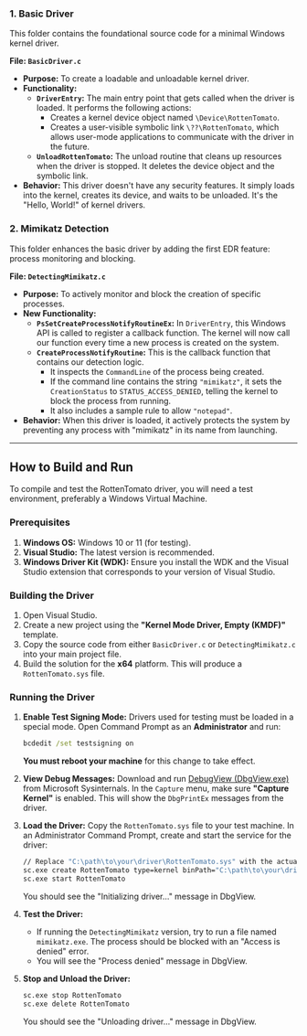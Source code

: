 ### 1. Basic Driver

This folder contains the foundational source code for a minimal Windows kernel driver.

**File: `BasicDriver.c`**

* **Purpose:** To create a loadable and unloadable kernel driver.
* **Functionality:**
    * **`DriverEntry`:** The main entry point that gets called when the driver is loaded. It performs the following actions:
        * Creates a kernel device object named `\Device\RottenTomato`.
        * Creates a user-visible symbolic link `\??\RottenTomato`, which allows user-mode applications to communicate with the driver in the future.
    * **`UnloadRottenTomato`:** The unload routine that cleans up resources when the driver is stopped. It deletes the device object and the symbolic link.
* **Behavior:** This driver doesn't have any security features. It simply loads into the kernel, creates its device, and waits to be unloaded. It's the "Hello, World!" of kernel drivers.

### 2. Mimikatz Detection

This folder enhances the basic driver by adding the first EDR feature: process monitoring and blocking.

**File: `DetectingMimikatz.c`**

* **Purpose:** To actively monitor and block the creation of specific processes.
* **New Functionality:**
    * **`PsSetCreateProcessNotifyRoutineEx`:** In `DriverEntry`, this Windows API is called to register a callback function. The kernel will now call our function every time a new process is created on the system.
    * **`CreateProcessNotifyRoutine`:** This is the callback function that contains our detection logic.
        * It inspects the `CommandLine` of the process being created.
        * If the command line contains the string `"mimikatz"`, it sets the `CreationStatus` to `STATUS_ACCESS_DENIED`, telling the kernel to block the process from running.
        * It also includes a sample rule to allow `"notepad"`.
* **Behavior:** When this driver is loaded, it actively protects the system by preventing any process with "mimikatz" in its name from launching.

---

## How to Build and Run

To compile and test the RottenTomato driver, you will need a test environment, preferably a Windows Virtual Machine.

### Prerequisites

1.  **Windows OS:** Windows 10 or 11 (for testing).
2.  **Visual Studio:** The latest version is recommended.
3.  **Windows Driver Kit (WDK):** Ensure you install the WDK and the Visual Studio extension that corresponds to your version of Visual Studio.

### Building the Driver

1.  Open Visual Studio.
2.  Create a new project using the **"Kernel Mode Driver, Empty (KMDF)"** template.
3.  Copy the source code from either `BasicDriver.c` or `DetectingMimikatz.c` into your main project file.
4.  Build the solution for the **x64** platform. This will produce a `RottenTomato.sys` file.

### Running the Driver

1.  **Enable Test Signing Mode:** Drivers used for testing must be loaded in a special mode. Open Command Prompt as an **Administrator** and run:
    ```cmd
    bcdedit /set testsigning on
    ```
    **You must reboot your machine** for this change to take effect.

2.  **View Debug Messages:** Download and run [DebugView (DbgView.exe)](https://learn.microsoft.com/en-us/sysinternals/downloads/debugview) from Microsoft Sysinternals. In the `Capture` menu, make sure **"Capture Kernel"** is enabled. This will show the `DbgPrintEx` messages from the driver.

3.  **Load the Driver:** Copy the `RottenTomato.sys` file to your test machine. In an Administrator Command Prompt, create and start the service for the driver:
    ```cmd
    // Replace "C:\path\to\your\driver\RottenTomato.sys" with the actual path
    sc.exe create RottenTomato type=kernel binPath="C:\path\to\your\driver\RottenTomato.sys"
    sc.exe start RottenTomato
    ```
    You should see the "Initializing driver..." message in DbgView.

4.  **Test the Driver:**
    * If running the `DetectingMimikatz` version, try to run a file named `mimikatz.exe`. The process should be blocked with an "Access is denied" error.
    * You will see the "Process denied" message in DbgView.

5.  **Stop and Unload the Driver:**
    ```cmd
    sc.exe stop RottenTomato
    sc.exe delete RottenTomato
    ```
    You should see the "Unloading driver..." message in DbgView.
